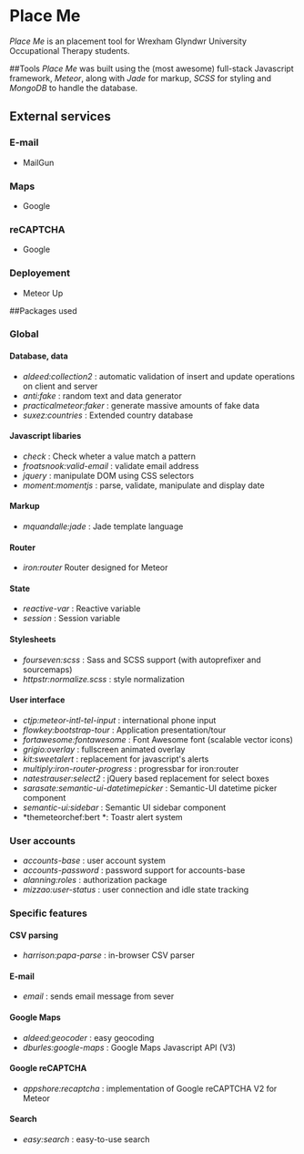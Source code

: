 # Place Me
*_Place Me_* is an placement tool for Wrexham Glyndwr University Occupational Therapy students.

##Tools
*_Place Me_* was built using the (most awesome) full-stack Javascript framework, *Meteor*, along with *Jade* for markup, *SCSS* for styling and *MongoDB* to handle the database.

## External services
### E-mail
* MailGun

### Maps
* Google

### reCAPTCHA
* Google

### Deployement
* Meteor Up

##Packages used
### Global
#### Database, data
* *aldeed:collection2* :  automatic validation of insert and update operations on client and server
* *anti:fake* : random text and data generator
* *practicalmeteor:faker* : generate massive amounts of fake data
* *suxez:countries* : Extended country database

#### Javascript libaries
* *check* : Check wheter a value match a pattern
* *froatsnook:valid-email* : validate email address
* *jquery* : manipulate DOM using CSS selectors
* *moment:momentjs* :  parse, validate, manipulate and display date

#### Markup
* *mquandalle:jade* :  Jade template language

#### Router
* *iron:router* Router designed for Meteor

#### State 
* *reactive-var* : Reactive variable
* *session* : Session variable

#### Stylesheets
* *fourseven:scss* : Sass and SCSS support (with autoprefixer and sourcemaps)
* *httpstr:normalize.scss* : style normalization

#### User interface 
* *ctjp:meteor-intl-tel-input* : international phone input
* *flowkey:bootstrap-tour* : Application presentation/tour
* *fortawesome:fontawesome* :  Font Awesome font (scalable vector icons)
* *grigio:overlay* :  fullscreen animated overlay
* *kit:sweetalert* : replacement for javascript's alerts
* *multiply:iron-router-progress* : progressbar for iron:router
* *natestrauser:select2* : jQuery based replacement for select boxes
* *sarasate:semantic-ui-datetimepicker* :  Semantic-UI datetime picker component
* *semantic-ui:sidebar* : Semantic UI sidebar component
* *themeteorchef:bert *: Toastr alert system

### User accounts
* *accounts-base* : user account system
* *accounts-password* : password support for accounts-base
* *alanning:roles* : authorization package
* *mizzao:user-status* : user connection and idle state tracking

### Specific features
#### CSV parsing
* *harrison:papa-parse* : in-browser CSV parser

#### E-mail
* *email* : sends email message from sever

#### Google Maps
* *aldeed:geocoder*  : easy geocoding
* *dburles:google-maps* : Google Maps Javascript API (V3)

#### Google reCAPTCHA
* *appshore:recaptcha* : implementation of Google reCAPTCHA V2 for Meteor

#### Search
* *easy:search* : easy-to-use search
